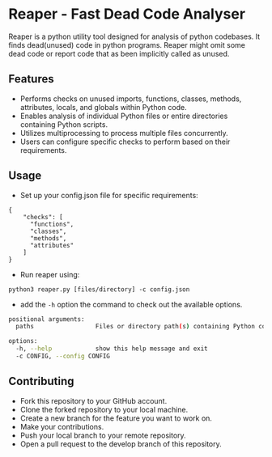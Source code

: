 # Reaper - Fast Dead Code Analyser

Reaper is a python utility tool designed for analysis of python codebases. It finds dead(unused) code in python programs. Reaper might omit some dead code or report code that as been implicitly called as unused.

## Features
* Performs checks on unused imports, functions, classes, methods, attributes, locals, and globals within Python code.
* Enables analysis of individual Python files or entire directories containing Python scripts.
* Utilizes multiprocessing to process multiple files concurrently.
* Users can configure specific checks to perform based on their requirements.

## Usage
* Set up your config.json file for specific requirements:
```
{
    "checks": [
      "functions",
      "classes",
      "methods",
      "attributes" 
    ]
}
```
* Run reaper using:
```
python3 reaper.py [files/directory] -c config.json
```

* add the `-h` option the command to check out the available options.

```bash
positional arguments:
  paths                 Files or directory path(s) containing Python code

options:
  -h, --help            show this help message and exit
  -c CONFIG, --config CONFIG
```

## Contributing

- Fork this repository to your GitHub account.
- Clone the forked repository to your local machine.
- Create a new branch for the feature you want to work on.
- Make your contributions.
- Push your local branch to your remote repository.
- Open a pull request to the develop branch of this repository.


